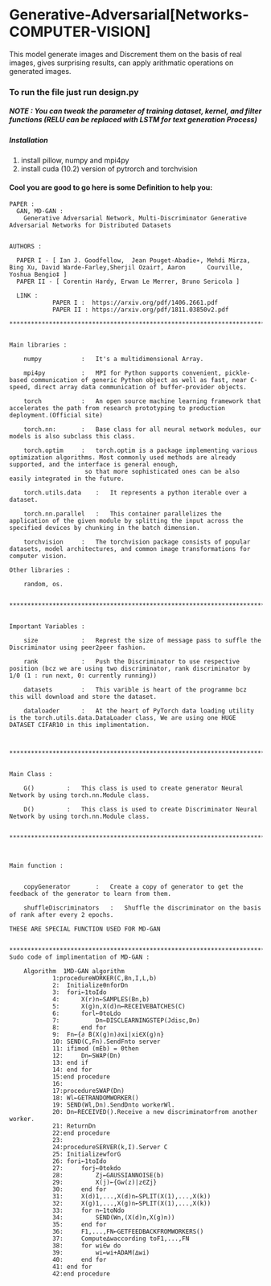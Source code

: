 # Generative-Adversarial[Networks-COMPUTER-VISION]
This model generate images and Discrement them on the basis of real images, gives surprising results, can apply arithmatic operations on generated images.


### To run the file just run design.py
##### NOTE : You can tweak the parameter of training dataset, kernel, and filter functions (RELU can be replaced with LSTM for text generation Process)

##### Installation
1. install pillow, numpy and mpi4py
2. install cuda (10.2) version of pytrorch and torchvision

#### Cool you are good to go here is some Definition to help you:


  
    PAPER :
      GAN, MD-GAN :
        Generative Adversarial Network, Multi-Discriminator Generative Adversarial Networks for Distributed Datasets

		
    AUTHORS	:
    
      PAPER I - [ Ian J. Goodfellow,  Jean Pouget-Abadie∗, Mehdi Mirza, Bing Xu, David Warde-Farley,Sherjil Ozair†, Aaron      Courville, Yoshua Bengio‡ ]
      PAPER II - [ Corentin Hardy, Erwan Le Merrer, Bruno Sericola ]

      LINK :
                PAPER I :  https://arxiv.org/pdf/1406.2661.pdf
                PAPER II : https://arxiv.org/pdf/1811.03850v2.pdf

	************************************************************************************************************************************************************************************


	Main libraries :

		numpy			:	It's a multidimensional Array.

		mpi4py			:	MPI for Python supports convenient, pickle-based communication of generic Python object as well as fast, near C-speed, direct array data communication of buffer-provider objects.

		torch			:	An open source machine learning framework that accelerates the path from research prototyping to production deployment.(Official site)	

		torch.nn:		:	Base class for all neural network modules, our models is also subclass this class.		

		torch.optim		:	torch.optim is a package implementing various optimization algorithms. Most commonly used methods are already supported, and the interface is general enough,
						 so that more sophisticated ones can be also easily integrated in the future.

		torch.utils.data	:	It represents a python iterable over a dataset.

		torch.nn.parallel	:	This container parallelizes the application of the given module by splitting the input across the specified devices by chunking in the batch dimension.

		torchvision		:	The torchvision package consists of popular datasets, model architectures, and common image transformations for computer vision.

	Other libraries :

		random, os.


	************************************************************************************************************************************************************************************


	Important Variables :

		size			:	Represt the size of message pass to suffle the Discriminator using peer2peer fashion.

		rank			:	Push the Discriminator to use respective position (bcz we are using two discriminator, rank discriminator by 1/0 (1 : run next, 0: currently running))
		
		datasets		:	This varible is heart of the programme bcz this will download and store the dataset. 

		dataloader		:	At the heart of PyTorch data loading utility is the torch.utils.data.DataLoader class, We are using one HUGE DATASET CIFAR10 in this implimentation.



	************************************************************************************************************************************************************************************


	Main Class :

		G()			:	This class is used to create generator Neural Network by using torch.nn.Module class.

		D()			:	This class is used to create Discriminator Neural Network by using torch.nn.Module class.


	************************************************************************************************************************************************************************************

  

	Main function :
  

		copyGenerator		:	Create a copy of generator to get the feedback of the generator to learn from them.

		shuffleDiscriminators	:	Shuffle the discriminator on the basis of rank after every 2 epochs.
    
    THESE ARE SPECIAL FUNCTION USED FOR MD-GAN


	************************************************************************************************************************************************************************************
  	Sudo code of implimentation of MD-GAN :

		Algorithm  1MD-GAN algorithm
				1:procedureWORKER(C,Bn,I,L,b)
				2:	InitializeθnforDn
				3:	fori←1toIdo
				4:		X(r)n←SAMPLES(Bn,b)
				5:		X(g)n,X(d)n←RECEIVEBATCHES(C)
				6:		forl←0toLdo
				7:			Dn←DISCLEARNINGSTEP(Jdisc,Dn)
				8:		end for
				9:	Fn←{∂ ̃B(X(g)n)∂xi|xi∈X(g)n}
				10:	SEND(C,Fn).SendFnto server
				11:	ifimod (mEb) = 0then
				12:		Dn←SWAP(Dn)
				13:	end if
				14:	end for
				15:end procedure
				16:
				17:procedureSWAP(Dn)
				18:	Wl←GETRANDOMWORKER()
				19:	SEND(Wl,Dn).SendDnto workerWl.
				20:	Dn←RECEIVED().Receive a new discriminatorfrom another worker.
				21:	ReturnDn
				22:end procedure
				23:
				24:procedureSERVER(k,I).Server C
				25:	InitializewforG
				26:	fori←1toIdo
				27:		forj←0tokdo
				28:			Zj←GAUSSIANNOISE(b)
				29:			X(j)←{Gw(z)|z∈Zj}
				30:		end for
				31:		X(d)1,...,X(d)n←SPLIT(X(1),...,X(k))
				32:		X(g)1,...,X(g)n←SPLIT(X(1),...,X(k))
				33:		for n←1toNdo
				34:			SEND(Wn,(X(d)n,X(g)n))
				35:		end for
				36:		F1,...,FN←GETFEEDBACKFROMWORKERS()
				37:		Compute∆waccording toF1,...,FN
				38:		for wi∈w do
				39:			wi←wi+ADAM(∆wi)
				40:		end for
				41:	end for
				42:end procedure
